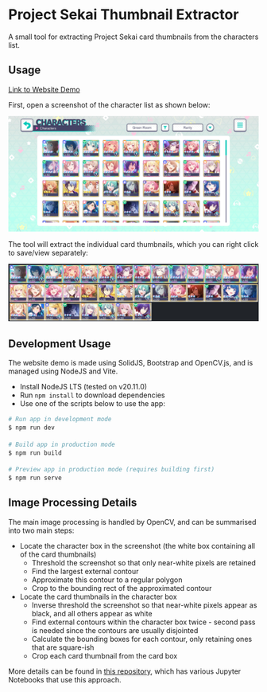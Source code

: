 # Project Sekai Thumbnail Extractor

A small tool for extracting Project Sekai card thumbnails from the characters list.

## Usage

[Link to Website Demo](https://ace4896.github.io/project-sekai-thumbnail-extractor/)

First, open a screenshot of the character list as shown below:

![Character List](./docs/character-list.jpg)

The tool will extract the individual card thumbnails, which you can right click to save/view separately:

![Extracted Thumbnails](./docs/extracted-thumbnails.jpg)

## Development Usage

The website demo is made using SolidJS, Bootstrap and OpenCV.js, and is managed using NodeJS and Vite.

- Install NodeJS LTS (tested on v20.11.0)
- Run `npm install` to download dependencies
- Use one of the scripts below to use the app:

```bash
# Run app in development mode
$ npm run dev

# Build app in production mode
$ npm run build

# Preview app in production mode (requires building first)
$ npm run serve
```

## Image Processing Details

The main image processing is handled by OpenCV, and can be summarised into two main steps:

- Locate the character box in the screenshot (the white box containing all of the card thumbnails)
  - Threshold the screenshot so that only near-white pixels are retained
  - Find the largest external contour
  - Approximate this contour to a regular polygon
  - Crop to the bounding rect of the approximated contour
- Locate the card thumbnails in the character box
  - Inverse threshold the screenshot so that near-white pixels appear as black, and all others appear as white
  - Find external contours within the character box twice - second pass is needed since the contours are usually disjointed
  - Calculate the bounding boxes for each contour, only retaining ones that are square-ish
  - Crop each card thumbnail from the card box

More details can be found in [this repository](https://github.com/Ace4896/project-sekai-thumbnail-matching-notes), which has various Jupyter Notebooks that use this approach.
